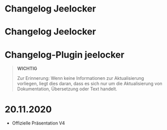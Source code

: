 # Changelog Jeelocker

# Changelog Jeelocker

# Changelog-Plugin jeelocker

>**WICHTIG**
>
>Zur Erinnerung: Wenn keine Informationen zur Aktualisierung vorliegen, liegt dies daran, dass es sich nur um die Aktualisierung von Dokumentation, Übersetzung oder Text handelt.

# 20.11.2020

- Offizielle Präsentation V4
